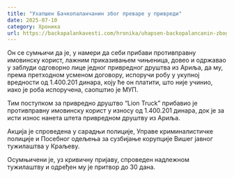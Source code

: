 ```yaml
---
title: "Ухапшен Бачкопаланчанин због преваре у привреди"
date: 2025-07-10
category: Хроника
url: https://backapalankavesti.com/hronika/uhapsen-backopalancanin-zbog-prevare-u-privredi/
---
```


Он се сумњичи да је, у намери да себи прибави противправну имовинску корист, лажним приказивањем чињеница, довео и одржавао у заблуди одговорно лице једног привредног друштва из Ариља, да му, према претходном усменом договору, испоручи робу у укупној вредности од 1.400.201 динара, коју ће он платити, што није учинио, иако је роба испоручена, саопштио је МУП.

Тим поступком за привредно друштво “Lion Truck” прибавио је противправну имовинску корист у износу од 1.400.201 динара, док је за исти износ нанета штета привредном друштву из Ариља.

Акција је спроведена у сарадњи полиције, Управе криминалистичке полиције и Посебног одељења за сузбијање корупције Вишег јавног тужилаштва у Краљеву.

Осумњичени је, уз кривичну пријаву, спроведен надлежном тужилаштву и одређен му је притвор до 30 дана.
